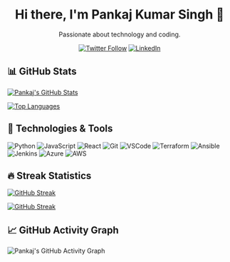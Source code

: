 <h1 align="center">Hi there, I'm Pankaj Kumar Singh 👋</h1>
<p align="center">Passionate about technology and coding.</p>

<p align="center">
  <a href="https://twitter.com/pkstiyara"><img src="https://img.shields.io/twitter/follow/pkstiyara?style=social" alt="Twitter Follow"></a>
  <a href="https://www.linkedin.com/in/pkstiyara/"><img src="https://img.shields.io/badge/LinkedIn-Connect-blue" alt="LinkedIn"></a>
</p>

## 📊 GitHub Stats

[![Pankaj's GitHub Stats](https://github-readme-stats.vercel.app/api?username=pkstiyara&count_private=true&show_icons=true&hide=stars,contribs&theme=radical)](https://github.com/pkstiyara/github-readme-stats)

[![Top Languages](https://github-readme-stats.vercel.app/api/top-langs/?username=pkstiyara&layout=compact&theme=radical)](https://github.com/pkstiyara/github-readme-stats)

## 🔧 Technologies & Tools

![Python](https://img.shields.io/badge/Code-Python-informational?style=flat&logo=python&logoColor=white&color=4AB197)
![JavaScript](https://img.shields.io/badge/Code-JavaScript-informational?style=flat&logo=javascript&logoColor=white&color=F7DF1E)
![React](https://img.shields.io/badge/Framework-React-informational?style=flat&logo=react&logoColor=white&color=61DAFB)
![Git](https://img.shields.io/badge/Tools-Git-informational?style=flat&logo=git&logoColor=white&color=F05032)
![VSCode](https://img.shields.io/badge/Editor-VSCode-informational?style=flat&logo=visual-studio-code&logoColor=white&color=007ACC)
![Terraform](https://img.shields.io/badge/Tools-Terraform-informational?style=flat&logo=terraform&logoColor=white&color=5C4EE3)
![Ansible](https://img.shields.io/badge/Tools-Ansible-informational?style=flat&logo=ansible&logoColor=white&color=EE0000)
![Jenkins](https://img.shields.io/badge/Tools-Jenkins-informational?style=flat&logo=jenkins&logoColor=white&color=D24939)
![Azure](https://img.shields.io/badge/Cloud-Azure-informational?style=flat&logo=microsoft-azure&logoColor=white&color=0089D6)
![AWS](https://img.shields.io/badge/Cloud-AWS-informational?style=flat&logo=amazon-aws&logoColor=white&color=232F3E)

## 🔥 Streak Statistics

[![GitHub Streak](https://github-readme-streak-stats.herokuapp.com/?user=pkstiyara&theme=radical)](https://github.com/DenverCoder1/github-readme-streak-stats)

[![GitHub Streak](https://streak-stats.demolab.com/?user=pkstiyara)](https://git.io/streak-stats)

## 📈 GitHub Activity Graph

![Pankaj's GitHub Activity Graph](https://activity-graph.herokuapp.com/graph?username=pkstiyara&bg_color=1F222E&color=F8D866&line=F85D7F&point=FFFFFF&hide_border=true)
